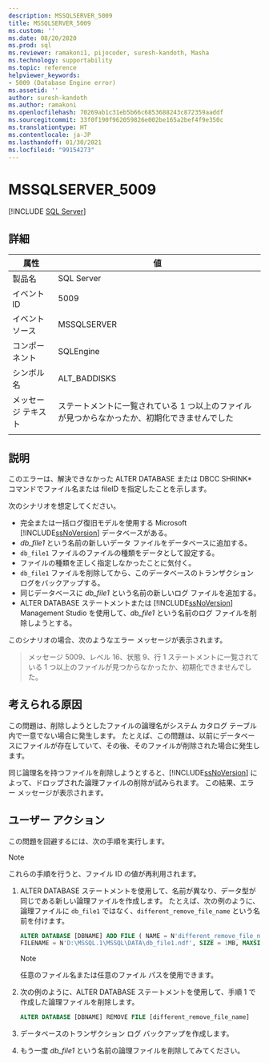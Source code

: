 ```yaml
---
description: MSSQLSERVER_5009
title: MSSQLSERVER_5009
ms.custom: ''
ms.date: 08/20/2020
ms.prod: sql
ms.reviewer: ramakoni1, pijocoder, suresh-kandoth, Masha
ms.technology: supportability
ms.topic: reference
helpviewer_keywords:
- 5009 (Database Engine error)
ms.assetid: ''
author: suresh-kandoth
ms.author: ramakoni
ms.openlocfilehash: 70269ab1c31eb5b66c6853688243c872359aaddf
ms.sourcegitcommit: 33f0f190f962059826e002be165a2bef4f9e350c
ms.translationtype: HT
ms.contentlocale: ja-JP
ms.lasthandoff: 01/30/2021
ms.locfileid: "99154273"
---
```

# <a name="mssqlserver_5009"></a>MSSQLSERVER_5009
 [!INCLUDE [SQL Server](../../includes/applies-to-version/sqlserver.md)]

## <a name="details"></a>詳細

|属性|値|
|---|---|
|製品名|SQL Server|
|イベント ID|5009|
|イベント ソース|MSSQLSERVER|
|コンポーネント|SQLEngine|
|シンボル名|ALT_BADDISKS|
|メッセージ テキスト|ステートメントに一覧されている 1 つ以上のファイルが見つからなかったか、初期化できませんでした|
||

## <a name="explanation"></a>説明

このエラーは、解決できなかった ALTER DATABASE または DBCC SHRINK* コマンドでファイル名または fileID を指定したことを示します。

次のシナリオを想定してください。

- 完全または一括ログ復旧モデルを使用する Microsoft [!INCLUDE[ssNoVersion](../../includes/ssnoversion-md.md)] データベースがある。
- *db_file1* という名前の新しいデータ ファイルをデータベースに追加する。
- `db_file1` ファイルのファイルの種類をデータとして設定する。
- ファイルの種類を正しく指定しなかったことに気付く。
- `db_file1` ファイルを削除してから、このデータベースのトランザクション ログをバックアップする。
- 同じデータベースに *db_file1* という名前の新しいログ ファイルを追加する。
- ALTER DATABASE ステートメントまたは [!INCLUDE[ssNoVersion](../../includes/ssnoversion-md.md)] Management Studio を使用して、*db_file1* という名前のログ ファイルを削除しようとする。

このシナリオの場合、次のようなエラー メッセージが表示されます。

> メッセージ 5009、レベル 16、状態 9、行 1 ステートメントに一覧されている 1 つ以上のファイルが見つからなかったか、初期化できませんでした。

## <a name="possible-causes"></a>考えられる原因

この問題は、削除しようとしたファイルの論理名がシステム カタログ テーブル内で一意でない場合に発生します。 たとえば、この問題は、以前にデータベースにファイルが存在していて、その後、そのファイルが削除された場合に発生します。

同じ論理名を持つファイルを削除しようとすると、[!INCLUDE[ssNoVersion](../../includes/ssnoversion-md.md)] によって、ドロップされた論理ファイルの削除が試みられます。 この結果、エラー メッセージが表示されます。

## <a name="user-action"></a>ユーザー アクション

この問題を回避するには、次の手順を実行します。

> [!NOTE]
> これらの手順を行うと、ファイル ID の値が再利用されます。

1. ALTER DATABASE ステートメントを使用して、名前が異なり、データ型が同じである新しい論理ファイルを作成します。 たとえば、次の例のように、論理ファイルに `db_file1` ではなく、`different_remove_file_name` という名前を付けます。

    ```sql
    ALTER DATABASE [DBNAME] ADD FILE ( NAME = N'different_remove_file_name',
    FILENAME = N'D:\MSSQL.1\MSSQL\DATA\db_file1.ndf', SIZE = 1MB, MAXSIZE = 1MB)
    ```

    > [!NOTE]
    > 任意のファイル名または任意のファイル パスを使用できます。

1. 次の例のように、ALTER DATABASE ステートメントを使用して、手順 1 で作成した論理ファイルを削除します。

    ```sql
    ALTER DATABASE [DBNAME] REMOVE FILE [different_remove_file_name]
    ```

1. データベースのトランザクション ログ バックアップを作成します。
1. もう一度 *db_file1* という名前の論理ファイルを削除してみてください。

